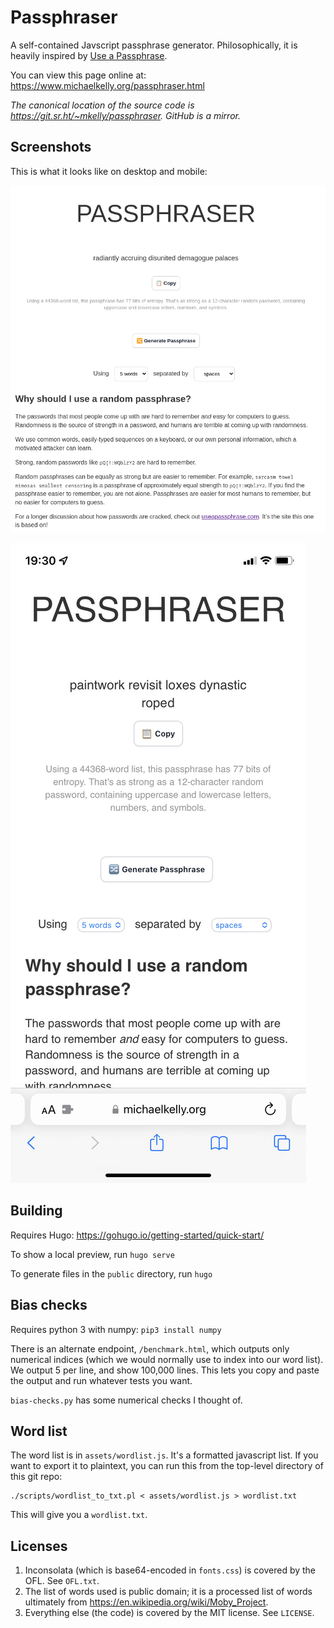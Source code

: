 # Passphraser

A self-contained Javscript passphrase generator. Philosophically, it is heavily
inspired by [Use a Passphrase](https://www.useapassphrase.com/).

You can view this page online at:
<https://www.michaelkelly.org/passphraser.html>

*The canonical location of the source code is
<https://git.sr.ht/~mkelly/passphraser>. GitHub is a mirror.*

## Screenshots

This is what it looks like on desktop and mobile:

![Passphraser desktop](./screenshots/desktop.png)

![Passphraser mobile](./screenshots/mobile.jpg)


## Building

Requires Hugo: https://gohugo.io/getting-started/quick-start/

To show a local preview, run `hugo serve`

To generate files in the `public` directory, run `hugo`

## Bias checks

Requires python 3 with numpy: `pip3 install numpy`

There is an alternate endpoint, `/benchmark.html`, which outputs only numerical
indices (which we would normally use to index into our word list). We output 5
per line, and show 100,000 lines. This lets you copy and paste the output and
run whatever tests you want.

`bias-checks.py` has some numerical checks I thought of.

## Word list

The word list is in `assets/wordlist.js`. It's a formatted javascript list. If
you want to export it to plaintext, you can run this from the top-level
directory of this git repo:

```
./scripts/wordlist_to_txt.pl < assets/wordlist.js > wordlist.txt
```

This will give you a `wordlist.txt`.

## Licenses

1. Inconsolata (which is base64-encoded in `fonts.css`) is covered by the OFL. See `OFL.txt`.
2. The list of words used is public domain; it is a processed list of words
   ultimately from <https://en.wikipedia.org/wiki/Moby_Project>.
3. Everything else (the code) is covered by the MIT license. See `LICENSE`.
